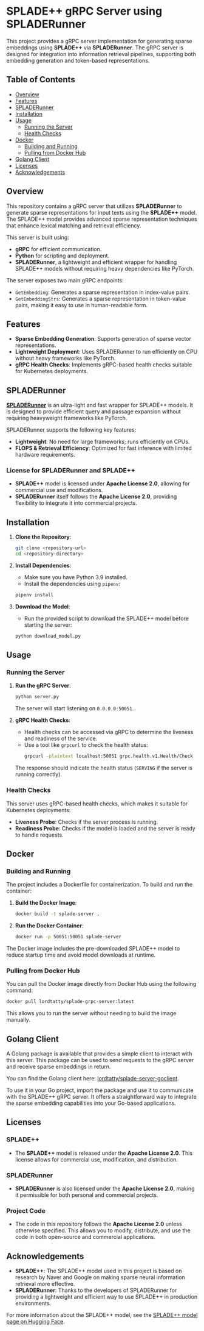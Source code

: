 # SPLADE++ gRPC Server using SPLADERunner

This project provides a gRPC server implementation for generating sparse embeddings using **SPLADE++** via **SPLADERunner**. The gRPC server is designed for integration into information retrieval pipelines, supporting both embedding generation and token-based representations.

## Table of Contents

- [Overview](#overview)
- [Features](#features)
- [SPLADERunner](#spladerunner)
- [Installation](#installation)
- [Usage](#usage)
  - [Running the Server](#running-the-server)
  - [Health Checks](#health-checks)
- [Docker](#docker)
  - [Building and Running](#building-and-running)
  - [Pulling from Docker Hub](#pulling-from-docker-hub)
- [Golang Client](#golang-client)
- [Licenses](#licenses)
- [Acknowledgements](#acknowledgements)

## Overview

This repository contains a gRPC server that utilizes **SPLADERunner** to generate sparse representations for input texts using the **SPLADE++** model. The SPLADE++ model provides advanced sparse representation techniques that enhance lexical matching and retrieval efficiency.

This server is built using:

- **gRPC** for efficient communication.
- **Python** for scripting and deployment.
- **SPLADERunner**, a lightweight and efficient wrapper for handling SPLADE++ models without requiring heavy dependencies like PyTorch.

The server exposes two main gRPC endpoints:

- `GetEmbedding`: Generates a sparse representation in index-value pairs.
- `GetEmbeddingStrs`: Generates a sparse representation in token-value pairs, making it easy to use in human-readable form.

## Features

- **Sparse Embedding Generation**: Supports generation of sparse vector representations.
- **Lightweight Deployment**: Uses SPLADERunner to run efficiently on CPU without heavy frameworks like PyTorch.
- **gRPC Health Checks**: Implements gRPC-based health checks suitable for Kubernetes deployments.

## SPLADERunner

[**SPLADERunner**](https://github.com/PrithivirajDamodaran/SPLADERunner) is an ultra-light and fast wrapper for SPLADE++ models. It is designed to provide efficient query and passage expansion without requiring heavyweight frameworks like PyTorch.

SPLADERunner supports the following key features:

- **Lightweight**: No need for large frameworks; runs efficiently on CPUs.
- **FLOPS & Retrieval Efficiency**: Optimized for fast inference with limited hardware requirements.

### License for SPLADERunner and SPLADE++

- **SPLADE++** model is licensed under **Apache License 2.0**, allowing for commercial use and modifications.
- **SPLADERunner** itself follows the **Apache License 2.0**, providing flexibility to integrate it into commercial projects.

## Installation

1. **Clone the Repository**:

   ```sh
   git clone <repository-url>
   cd <repository-directory>
   ```

2. **Install Dependencies**:

   - Make sure you have Python 3.9 installed.
   - Install the dependencies using `pipenv`:

   ```sh
   pipenv install
   ```

3. **Download the Model**:
   - Run the provided script to download the SPLADE++ model before starting the server:
   ```sh
   python download_model.py
   ```

## Usage

### Running the Server

1. **Run the gRPC Server**:

   ```sh
   python server.py
   ```

   The server will start listening on `0.0.0.0:50051`.

2. **gRPC Health Checks**:

   - Health checks can be accessed via gRPC to determine the liveness and readiness of the service.
   - Use a tool like `grpcurl` to check the health status:
     ```sh
     grpcurl -plaintext localhost:50051 grpc.health.v1.Health/Check
     ```

   The response should indicate the health status (`SERVING` if the server is running correctly).

### Health Checks

This server uses gRPC-based health checks, which makes it suitable for Kubernetes deployments:

- **Liveness Probe**: Checks if the server process is running.
- **Readiness Probe**: Checks if the model is loaded and the server is ready to handle requests.

## Docker

### Building and Running

The project includes a Dockerfile for containerization. To build and run the container:

1. **Build the Docker Image**:

   ```sh
   docker build -t splade-server .
   ```

2. **Run the Docker Container**:
   ```sh
   docker run -p 50051:50051 splade-server
   ```

The Docker image includes the pre-downloaded SPLADE++ model to reduce startup time and avoid model downloads at runtime.

### Pulling from Docker Hub

You can pull the Docker image directly from Docker Hub using the following command:

```sh
docker pull lordtatty/splade-grpc-server:latest
```

This allows you to run the server without needing to build the image manually.

## Golang Client

A Golang package is available that provides a simple client to interact with this server. This package can be used to send requests to the gRPC server and receive sparse embeddings in return.

You can find the Golang client here: [lordtatty/splade-server-goclient](https://github.com/lordtatty/splade-server-goclient).

To use it in your Go project, import the package and use it to communicate with the SPLADE++ gRPC server. It offers a straightforward way to integrate the sparse embedding capabilities into your Go-based applications.

## Licenses

### SPLADE++

- The **SPLADE++** model is released under the **Apache License 2.0**. This license allows for commercial use, modification, and distribution.

### SPLADERunner

- **SPLADERunner** is also licensed under the **Apache License 2.0**, making it permissible for both personal and commercial projects.

### Project Code

- The code in this repository follows the **Apache License 2.0** unless otherwise specified. This allows you to modify, distribute, and use the code in both open-source and commercial applications.

## Acknowledgements

- **SPLADE++**: The SPLADE++ model used in this project is based on research by Naver and Google on making sparse neural information retrieval more effective.
- **SPLADERunner**: Thanks to the developers of SPLADERunner for providing a lightweight and efficient way to use SPLADE++ in production environments.

For more information about the SPLADE++ model, see the [SPLADE++ model page on Hugging Face](https://huggingface.co/prithivida/Splade_PP_en_v1).
